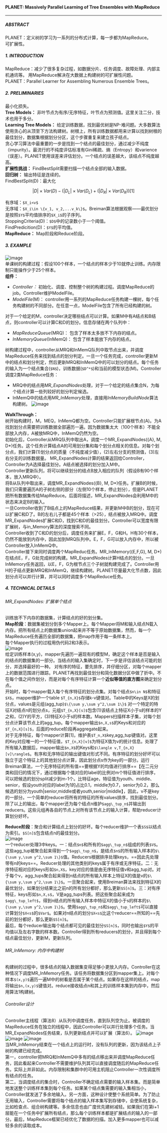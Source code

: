 #### PLANET: Massively Parallel Learning of Tree Ensembles with MapReduce

---
##### ABSTRACT
PLANET：定义树的学习为一系列的分布式计算，每一步都为MapReduce。    
可扩展性。
##### 1. INTRODUCTION
MapReduce：减少了很多复杂过程，如数据分片、任务调度、故障处理、内部主机通讯等。
用MapReduce解决在大数据上构建树的可扩展性问题。    
PLANET：Parallel Learner for Assembling Numerous Ensemble Trees。
##### 2. PRELIMINARIES
最小化损失。    
**Tree Models：**
非叶节点为有序/无序特征，叶节点为预测值。这里关注二分，技术也用于多分。    
**Learning Tree Models：**
给定训练数据，找到最优树是NP-难问题。大多数算法使用贪心的从顶至下方法构建树。树根上，所有训练数据都用来计算以找到树根的最佳划分，数据集根据划分分区，这个步骤重复来建立孩子结点。    
贪心学习算法中最重要的一步是找到一个结点的最佳划分，通过减少不纯度（impurity）。最流行的不纯度评估标准有Gini稀疏、熵（Entropy）和varience（误差）。PLANET使用误差来评估划分。一个结点的误差越大，该结点不纯度越高。    
**扩展性挑战：**
FindBestSplit需要扫描一个结点全部的输入数据。    
**回归树：**
输出特征是连续的。   
FindBestSplit(D)：最大化
```math
|D|\times Var(D)-(|D_L|\times Var(D_L)+(|D_R|\times Var(D_R))      [1]
```
有序域：`$X_i<v$`    
无序域：`$X_i\in \{v_1, v_2,...v_k\}$`。Breiman算法根据观察——最优划分是按照`$Y$`平均值排序的`$X_i$`的子序列。    
StoppingCriteria(D)：`$D$`中的记录数小于一个阈值。   
FindPredicition(D)：`$Y$`的平均值。   
**MapReduce：**
Map阶段和Reduce阶段。    
##### 3. EXAMPLE   
![image](http://note.youdao.com/yws/public/resource/1b9ef2c5d414f98f0c8bb01532772683/xmlnote/4DCA841967DE472F9CB8F7C7AA2FCADD/787)   
单课树的构建过程：假设100个样本，一个结点的样本少于10就停止训练。内存限制只能操作少于25个样本。   
**组件：**   
- *Controller：* 初始化、调度、控制整个树的构建过程。调度MapReduce的job。Controller维护ModelFile。   
- *ModelFile*(M)： controller用一系列的MapReduce任务构建一棵树，每个任务构建树的不同部分。在任意一点，ModelFile包含了所有已经构建的树。  

对于一个给定的M，controller决定哪些结点可以计算。如果M中有A结点和B结点，则controller可以计算C和D的划分。信息存储在两个队列中：   
- *MapReduceQueue*(MRQ)： 包含了样本太多放不下内存的结点。   
- *InMemoryQueue*(InMemQ)： 包含了样本能放下内存的结点。 

树构建过程中，controller从MRQ和InMemQ队列中取节点出来，并调度MapReduce任务来找到结点的划分判定。一旦一个任务完成，controller更新M中的结点和划分判定，然后更新MRQ和InMemQ中的可以划分的结点。每个任务的输入为一个结点集合(`$N$`)，训练数据(`$D^*$`)和当前的模型状态(M)。Controller调度2类MapReduce任务：   
- MRQ中的结点用*MR_ExpandNodes*处理，对于一个给定的结点集合N，为每个结点计算一些列较好的划分判定候选。   
- InMemQ中的结点用*MR_InMemory*处理，直接用*InMemoryBuildNode*算法构建树。
![image](http://note.youdao.com/yws/public/resource/1b9ef2c5d414f98f0c8bb01532772683/xmlnote/BF76674E6D7A4C95B70A65BBEA42CD6E/781)

**WalkThrough：**   
树开始构建时，M，MEQ，InMemQ都为空。Controller只能扩展根节点(A)。为A找到划分点需要把训练数据全部遍历一遍。因为数据集太大（100个样本）不能全部放入内存，A被放MRQ中，InMemQ仍然为空。   
初始化后，Controller从MRQ队列中取出A，调度一个MR\_ExpandNodes({A}, M, D*)任务。这个任务计算结点A的可用划分集和每个划分点相关的信息。对每个划分点，我们计算(1)划分点的质量（不纯度减少值），(2)左右分支的预测值，(3)左右分支的训练数据量。  MR\_ExpandNodes计算的结果返回给Controller，Controller为A选择最佳划分。A结点被选择的划分加入M中。   
Controller更新队列，将可以继续划分的结点B放入相应的队列（假设B有90个样本，放入MRQ中）。   
将B从队列中取出来，调度MR\_ExpandNodes({B}, M, D*)任务。扩展B的时候，我们只需要遍历A的子树右侧的部分（左侧10个样本，停止划分），但是PLANET把所有数据集传给MapReduce。后面将描述，MR\_ExpandNodes会利用M中的状态来决定B的输入。   
一旦Controller收到了B结点上的MapReduce结果，并更新M中B的划分，现在可以扩展C和D了。B的左右儿子都是45个样本（>25），结点被放入MRQ中。调度MR\_ExpandNodes扩展C和D，找到C和D的最佳划分。Controller可以宽度有限扩展树，与in_Memory算法的深度搜索不同。   
Controller收到了C和D的划分后，调度任务来扩展E，F，G和H。H有30个样本，仍然不能放到内存中，因此加到MRQ队列中。E，F，G可以放入内存中，所以被Controller放入InMemQ中。   
Controller接下来同时调度两个MapReduc任务。MR\_InMemory({E,F,G}, M, D*)在结点E，F，G处完成树的构建。MR\_ExpandNodes计算H结点的划分。一旦InMemory任务返回，以E，F，G为根节点三个子树就构建完成了。Controller用H的子结点更新MRQ和InMemQ，继续构建树。PLANET尽量最大化节点数，因此划分点可以并行计算，并可以同时调度多个MapReduce任务。

##### 4. TECHNICAL DETAILS
###### MR_ExpandNodes: 扩展单个结点
训练放不下内存的数据集，计算结点的好的划分集。   
**Map阶段**：数据集被划分到多个Mapper上。每个Mapper将M和输入结点N载入内存。把所有结点上的数据集union起来并不等于原始数据集，然而，每一个MapReduce任务遍历全部的数据集，把map作用于每一条样本上。   
每个Mapper执行的过程用伪代码2和3表示。   
![image](http://note.youdao.com/yws/public/resource/1b9ef2c5d414f98f0c8bb01532772683/xmlnote/0F64E1AF5007432DBF9111275B7B95CA/789)   
给定训练样本(x,y)，mapper先遍历一遍现有的模型M，确定这个样本是否是输入的结点的数据集的一部分。当结点的输入集确定时，下一步是评估该结点可能的划分，并选择最好的一种。 
对有序的特征，要先排序，并仔细分区，对每个mapper上的数据范围进行跟踪。PLANET再找到最佳划分和简化数据分区中做了折中。不在每个值之间作划分，而是对每个有序特征计算一个**近似等值的直方图**来确定划分点。   
开始时，每个mapper载入每个有序特征的划分点集。对每个结点`$n\in N$`和特征`$X$`，mapper维护一个table `$T_{n,X}$`存储k-v键值对。Table中的Keys是X的划分点，values是元组(agg_tup)`$\{\sum y,\sum y^2,\sum 1\}$`
对一个特定的特征X对结点n的划分点s，元组`$T_{n,X}[s]$`包含(1)该结点上特征X小于s的样本的Y之和，(2)Y的平方，(3)特征X小于s的样本数。Mappers扫描样本子集，对每个划分点计算该节点上的agg\_tup。每个mapper输出`$n,X,s$`的Keys和对应的`$T_{n,X}[s]$`，后面的reduce阶段再aggregate起来。   
对于无序特征，每个mapper计算[1]，维护表`$T_n,X$`key,agg\_tup键值对。这里的Key对应唯一的一个特征值，`$T_{n,X}[v]$`为特征X值为v的统计信息。处理了所有输入数据后，mapper输出`$n,X$`的Keys和`$\langle v,T_{n,X}[v]\rangle$`。有序和无序特征的输出键值对形式不同。有序特征的划分好坏可以独立于这个特征上的其他划分点计算，因此划分点s作为key的一部分。运行Breiman算法，一个无序特征的所有值==要根据Y的均值进行排序==【在二元分类和回归的情况下，通过根据每个值对应的label的比例对m个特征值进行排序，可以把候选的划分split减少到m-1个。比特征age，特征值为youth、middle、senior，假设youth对应的label为1的占比0.1，middle为0.7，senior为0.2，那么候选的划分为youth|senior,middle或者youth,senior|middle】，因此，v不是key的一部分。一个简单的reducer将所有的特征的所有values排序，找到最佳划分。   
除了以上的输出，每个mapper还为每个结点n维护`$agg\_tup_n$`并输出到reducers。这些元组再各自的节点上对所有该节点上的输入计算，帮助reducer计算划分好坏。   

**Reduce阶段**：聚合和计算结点上划分的好坏。每个reducer维护一个表`$S$`以结点为索引。`$S[n]$`包含结点n的最佳划分。    
![image](http://note.youdao.com/yws/public/resource/1b9ef2c5d414f98f0c8bb01532772683/xmlnote/7ED59D4C54B643BFB5EE07CD94F49266/791)    
一个reducer处理3中keys。一：结点`$n$`和所有的`$agg\_tup_n$`组成的列表`$V$`。这些agg\_tup被聚合起来得到一个`$agg\_tup_n$`，是结点`$n$`的所有输入样本的`$\{\sum y,\sum y^2,\sum 1\}$`值。Reducers根据排序处理keys，==因此先处理带有n的keys==。Reducer处理的其他类别的keys属于有序或无序特征。二：无序特征相对应的keys形如`$n,X$`，key对应的值是由无序特征值v和agg\_tup对。对于每个v，agg\_tups聚合起来得到n结点的所有输入样本上特征X的值是v的`$\{\sum y,\sum y^2,\sum 1\}$`。一旦聚合起来，使用Breiman算法来找到特征X的最优划分，如果划分结果比之前n的所有划分都好，那么更新`$S[n]$`。三：对有序特征，keys形如`$n,X,s$`，V是agg\_tups列表。把这些聚合起来成为`$agg\_tup_left$`，得到n结点的所有输入样本中特征X的值小于s的样本的`$\{\sum y,\sum y^2,\sum 1\}$`。使用`$agg\_tup_n$`和`$agg\_tup_left$`可以直接计算划分`$X<s$`的`$Var$`。如果对n结点的划分`$X<s$`比这个reducer==所知的==先前的划分都好，那么更新`$S[n]$`。    
最后，每个reducer输出每个结点都可见的最佳划分`$S[n]$`，同时也输出`$Y$`的平均值以及左右字数的样本数。Controller得到所有reducers的划分，并且得到每个结点最佳划分，更新M，更新队列。

###### MR_InMemory: 内存中构建树
构建树的过程中，很多结点的输入数据集变得足够小更放入内存。Controller在这种情况下调度MR_InMemory任务。该任务将数据集分区到mapper集上。对每个样本`$(x,y)$`遍历一遍M中的树看是否属于某个结点。如果存在这样的结点，map将输出`$n,(x,y)$`键值对。reduce接收结点n和其上的训练样本集到内存中，然后用算法1构建树。

###### Controller设计
Controller主线程（算法8）从队列中调度任务，直到队列空为止。被调度的MapReduce任务在独立的线程中，因此Controller可以并行处理多个任务。当MR_ExpandNodes任务结束，队列更新结点并可以扩展（算法6）。
![image](http://note.youdao.com/yws/public/resource/1b9ef2c5d414f98f0c8bb01532772683/xmlnote/95EB2BDA6B304DFB878A34D7CE93F10C/793)
![image](http://note.youdao.com/yws/public/resource/1b9ef2c5d414f98f0c8bb01532772683/xmlnote/6155952EA22D4AB8A02E0BF6BD34A748/795)
![image](http://note.youdao.com/yws/public/resource/1b9ef2c5d414f98f0c8bb01532772683/xmlnote/D3C2C6A95A404D119B90A486069044DF/797)   
当MR_InMemory结束在一个结点上的运行时，没有队列的更新，因为该结点上子树的构建已经完成。   
第一，controller把MRQ和InMemQ中多有的结点移出来并调度MapReduce任务，因此看起来Controller不需要维护队列其可以直接调度随后的MapReduce任务。实际上并非如此。内存限制和集群中的可用主机阻止Controller一次性调度所有结点的任务。   
第二，当调度结点的集合时，Controller不确定结点需要的输入样本集。而是简单地发送整个训练样本集到每个任务。如果某个结点集需要的输入集相当小，Controller就发送了多余地输入。另一方面，这种设计使整个系统简单。为了防止无用输入，Controller需要将每个结点的输入样本集写到存储中，会使系统复杂，比如检查点、组合树构建等。多余信息也由广度优先建树减轻。如果我们在第i+1层能在一个任务中扩展所有结点，那么每个训练样本都是扩展结点的输入的一部分。最后，MapReduce框架已经优化了数据的扫描。加入更多mapper也可以减轻多余的读取成本。
